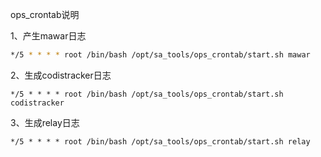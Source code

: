 ops_crontab说明

1、产生mawar日志

```bash
*/5 * * * * root /bin/bash /opt/sa_tools/ops_crontab/start.sh mawar
```

2、生成codistracker日志

```
*/5 * * * * root /bin/bash /opt/sa_tools/ops_crontab/start.sh codistracker
```

3、生成relay日志

```
*/5 * * * * root /bin/bash /opt/sa_tools/ops_crontab/start.sh relay
```

